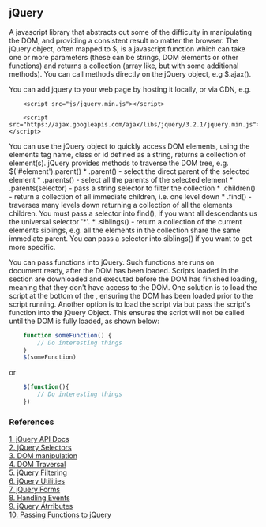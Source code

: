 ## jQuery

A javascript library that abstracts out some of the difficulty in manipulating the DOM, and providing a consistent result no matter the browser. The jQuery object, often mapped to $, is a javascript function which can take one or more parameters (these can be strings, DOM elements or other functions) and returns a collection (array like, but with some additional methods). You can call methods directly on the jQuery object, e.g $.ajax(). 

You can add jquery to your web page by hosting it locally, or via CDN, e.g.

```text
    <script src="js/jquery.min.js"></script> 
    
    <script src="https://ajax.googleapis.com/ajax/libs/jquery/3.2.1/jquery.min.js"></script>
```

You can use the jQuery object to quickly access DOM elements, using the elements tag name, class or id defined as a string, returns a collection of element(s). jQuery provides methods to traverse the DOM tree, e.g. $('#element').parent()
    * .parent() - select the direct parent of the selected element 
    * .parents() - select all the parents of the selected element
    * .parents(selector) - pass a string selector to filter the collection
    * .children() - return a collection of all immediate children, i.e. one level down
    * .find() - traverses many levels down returning a collection of all the elements children. You must pass a selector into find(), if you want all descendants us the universal selector '*'.
    * .siblings() - return a collection of the current elements siblings, e.g. all the elements in the collection share the same immediate parent. You can pass a selector into siblings() if you want to get more specific.
    
You can pass functions into jQuery. Such functions are runs on document.ready, after the DOM has been loaded. Scripts loaded in the <head> section are downloaded and executed before the DOM has finished loading, meaning that they don't have access to the DOM. One solution is to load the script at the bottom of the <body>, ensuring the DOM has been loaded prior to the script running. Another option is to load the script via <head> but pass the script's function into the jQuery Object. This ensures the script will not be called until the DOM is fully loaded, as shown below:


```javascript
    function someFunction() {
        // Do interesting things
    }
    $(someFunction)
```

or

```javascript
    $(function(){
        // Do interesting things
    })
```


### References

[1. jQuery API Docs](http://api.jquery.com/)  
[2. jQuery Selectors](http://api.jquery.com/category/selectors/)      
[3. DOM manipulation](http://api.jquery.com/category/manipulation/)  
[4. DOM Traversal](http://api.jquery.com/category/traversing/)  
[5. jQuery Filtering](http://api.jquery.com/category/traversing/filtering/)  
[6. jQuery Utilities](http://api.jquery.com/category/utilities/)  
[7. jQuery Forms](http://api.jquery.com/category/forms/)  
[8. Handling Events](http://api.jquery.com/category/events/)  
[9. jQuery Atrributes](http://api.jquery.com/category/attributes/)  
[10. Passing Functions to jQuery](http://api.jquery.com/jquery/#jQuery3)   
 
    